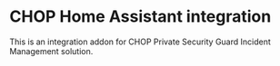 # CHOP Home Assistant integration

This is an integration addon for CHOP Private Security Guard Incident Management solution. 